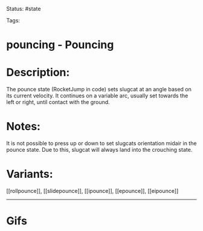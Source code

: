 Status: #state

Tags: 

# pouncing - Pouncing

# Description:
The pounce state (RocketJump in code) sets slugcat at an angle based on its current velocity. It continues on a variable arc, usually set towards the left or right, until contact with the ground.

# Notes:
It is not possible to press up or down to set slugcats orientation midair in the pounce state. Due to this, slugcat will always land into the crouching state.

# Variants:
[[rollpounce]], [[slidepounce]], [[ipounce]], [[epounce]], [[eipounce]]

___
# Gifs
